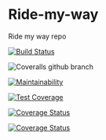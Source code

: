 # Ride-my-way
Ride my way repo

[![Build Status](https://travis-ci.org/tron66/Ride-my-way.svg?branch=feature2)](https://travis-ci.org/tron66/Ride-my-way)

![Coveralls github branch](https://img.shields.io/coveralls/github/jekyll/jekyll/master.svg)

[![Maintainability](https://api.codeclimate.com/v1/badges/bb344adc8362bd7686da/maintainability)](https://codeclimate.com/github/tron66/Ride-my-way/maintainability)

[![Test Coverage](https://api.codeclimate.com/v1/badges/bb344adc8362bd7686da/test_coverage)](https://codeclimate.com/github/tron66/Ride-my-way/test_coverage)

[![Coverage Status](https://coveralls.io/repos/github/tron66/Ride-my-way/badge.svg?branch=master)](https://coveralls.io/github/tron66/Ride-my-way?branch=master)

[![Coverage Status](https://coveralls.io/repos/github/tron66/Ride-my-way/badge.svg)](https://coveralls.io/github/tron66/Ride-my-way)
